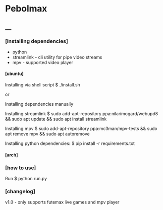 # Pebolmax

## __

### [installing dependencies]
- python 
- streamlink - cli utility for pipe video streams
- mpv - supported video player 

#### [ubuntu]
Installing via shell script 
 $ ./install.sh
 
 or
 
Installing dependencies manually

Installing streamlink
 $ sudo add-apt-repository ppa:nilarimogard/webupd8 && sudo apt update && sudo apt install streamlink

Installing mpv
 $ sudo add-apt-repository ppa:mc3man/mpv-tests && sudo apt remove mpv && sudo apt autoremove
 
Installing python dependencies:
 $ pip install -r requirements.txt

#### [arch]

### [how to use]

Run 
  $ python run.py

### [changelog]
v1.0 - only supports futemax live games and mpv player
